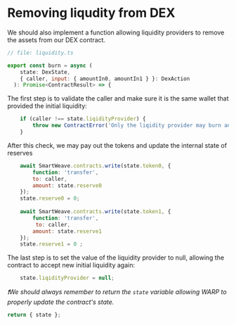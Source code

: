 # Removing liqudity from DEX

We should also implement a function allowing liquidity providers to remove the assets from our DEX contract. 

```javascript
// file: liquidity.ts

export const burn = async (
    state: DexState,
    { caller, input: { amountIn0, amountIn1 } }: DexAction
  ): Promise<ContractResult> => {
```

The first step is to validate the caller and make sure it is the same wallet that provided the initial liquidity:

```javascript
    if (caller !== state.liqidityProvider) {
        throw new ContractError('Only the liqidity provider may burn and withdraw the liquidity');
    }
```

After this check, we may pay out the tokens and update the internal state of reserves


```javascript
    await SmartWeave.contracts.write(state.token0, {
        function: 'transfer',
        to: caller,
        amount: state.reserve0
    });
    state.reserve0 = 0;
      
    await SmartWeave.contracts.write(state.token1, {
        function: 'transfer',
         to: caller,
        amount: state.reserve1
    });
    state.reserve1 = 0 ;
```   

The last step is to set the value of the liquidity provider to null, allowing the contract to accept new initial liquidity again:

```javascript
    state.liqidityProvider = null;
``` 

*❗We should always remember to return the `state` variable allowing WARP to properly update the contract's state.* 

```javascript
return { state };
```
